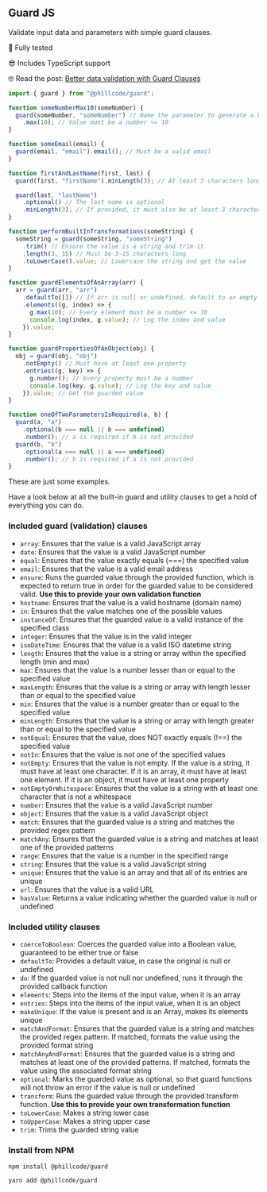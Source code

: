 ## Guard JS

Validate input data and parameters with simple guard clauses.

🧪 Fully tested

😎 Includes TypeScript support

🤓 Read the post: [Better data validation with Guard Clauses](https://phillcode.io/better-data-validation-with-guard-clauses)

```js
import { guard } from "@phillcode/guard";

function someNumberMax10(someNumber) {
  guard(someNumber, "someNumber") // Name the parameter to generate a better error message
    .max(10); // Value must be a number <= 10
}

function someEmail(email) {
  guard(email, "email").email(); // Must be a valid email
}

function firstAndLastName(first, last) {
  guard(first, "firstName").minLength(3); // At least 3 characters long

  guard(last, "lastName")
    .optional() // The last name is optional
    .minLength(3); // If provided, it must also be at least 3 characters long
}

function performBuiltInTransformations(someString) {
  someString = guard(someString, "someString")
    .trim() // Ensure the value is a string and trim it
    .length(3, 15) // Must be 3-15 characters long
    .toLowerCase().value; // Lowercase the string and get the value
}

function guardElementsOfAnArray(arr) {
  arr = guard(arr, "arr")
    .defaultTo([]) // If arr is null or undefined, default to an empty array
    .elements((g, index) => {
      g.max(10); // Every element must be a number <= 10
      console.log(index, g.value); // Log the index and value
    }).value;
}

function guardPropertiesOfAnObject(obj) {
  obj = guard(obj, "obj")
    .notEmpty() // Must have at least one property
    .entries((g, key) => {
      g.number(); // Every property must be a number
      console.log(key, g.value); // Log the key and value
    }).value; // Get the guarded value
}

function oneOfTwoParametersIsRequired(a, b) {
  guard(a, "a")
    .optional(b === null || b === undefined)
    .number(); // a is required if b is not provided
  guard(b, "b")
    .optional(a === null || a === undefined)
    .number(); // b is required if a is not provided
}
```

These are just some examples.

Have a look below at all the built-in guard and utility clauses to get a hold of everything you can do.

### Included guard (validation) clauses

- `array`: Ensures that the value is a valid JavaScript array
- `date`: Ensures that the value is a valid JavaScript number
- `equal`: Ensures that the value exactly equals (===) the specified value
- `email`: Ensures that the value is a valid email address
- `ensure`: Runs the guarded value through the provided function, which is expected to return true in order for the guarded value to be considered valid. **Use this to provide your own validation function**
- `hostname`: Ensures that the value is a valid hostname (domain name)
- `in`: Ensures that the value matches one of the possible values
- `instanceOf`: Ensures that the guarded value is a valid instance of the specified class
- `integer`: Ensures that the value is in the valid integer
- `isoDateTime`: Ensures that the value is a valid ISO datetime string
- `length`: Ensures that the value is a string or array within the specified length (min and max)
- `max`: Ensures that the value is a number lesser than or equal to the specified value
- `maxLength`: Ensures that the value is a string or array with length lesser than or equal to the specified value
- `min`: Ensures that the value is a number greater than or equal to the specified value
- `minLength`: Ensures that the value is a string or array with length greater than or equal to the specified value
- `notEqual`: Ensures that the value, does NOT exactly equals (!==) the specified value
- `notIn`: Ensures that the value is not one of the specified values
- `notEmpty`: Ensures that the value is not empty. If the value is a string, it must have at least one character. If it is an array, it must have at least one element. If it is an object, it must have at least one property
- `notEmptyOrWhitespace`: Ensures that the value is a string with at least one character that is not a whitespace
- `number`: Ensures that the value is a valid JavaScript number
- `object`: Ensures that the value is a valid JavaScript object
- `match`: Ensures that the guarded value is a string and matches the provided regex pattern
- `matchAny`: Ensures that the guarded value is a string and matches at least one of the provided patterns
- `range`: Ensures that the value is a number in the specified range
- `string`: Ensures that the value is a valid JavaScript string
- `unique`: Ensures that the value is an array and that all of its entries are unique
- `url`: Ensures that the value is a valid URL
- `hasValue`: Returns a value indicating whether the guarded value is null or undefined

### Included utility clauses

- `coerceToBoolean`: Coerces the guarded value into a Boolean value, guaranteed to be either true or false
- `defaultTo`: Provides a default value, in case the original is null or undefined
- `do`: If the guarded value is not null nor undefined, runs it through the provided callback function
- `elements`: Steps into the items of the input value, when it is an array
- `entries`: Steps into the items of the input value, when it is an object
- `makeUnique`: If the value is present and is an Array, makes its elements unique
- `matchAndFormat`: Ensures that the guarded value is a string and matches the provided regex pattern. If matched, formats the value using the provided format string
- `matchAnyAndFormat`: Ensures that the guarded value is a string and matches at least one of the provided patterns. If matched, formats the value using the associated format string
- `optional`: Marks the guarded value as optional, so that guard functions will not throw an error if the value is null or undefined
- `transform`: Runs the guarded value through the provided transform function. **Use this to provide your own transformation function**
- `toLowerCase`: Makes a string lower case
- `toUpperCase`: Makes a string upper case
- `trim`: Trims the guarded string value

### Install from NPM

```
npm install @phillcode/guard
```

```
yarn add @phillcode/guard
```
